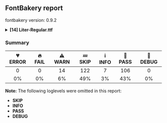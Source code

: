 ## FontBakery report

fontbakery version: 0.9.2

<details><summary><b>[14] Liter-Regular.ttf</b></summary><div><details><summary>⚠ <b>WARN:</b> Checking OS/2 achVendID. (<a href="https://font-bakery.readthedocs.io/en/stable/fontbakery/profiles/googlefonts.html#com.google.fonts/check/vendor_id">com.google.fonts/check/vendor_id</a>)</summary><div>


* ⚠ **WARN** OS/2 VendorID value 'NONE' is not yet recognized. If you registered it recently, then it's safe to ignore this warning message. Otherwise, you should set it to your own unique 4 character code, and register it with Microsoft at https://www.microsoft.com/typography/links/vendorlist.aspx
 [code: unknown]
</div></details><details><summary>⚠ <b>WARN:</b> Check for codepoints not covered by METADATA subsets. (<a href="https://font-bakery.readthedocs.io/en/stable/fontbakery/profiles/googlefonts.html#com.google.fonts/check/metadata/unreachable_subsetting">com.google.fonts/check/metadata/unreachable_subsetting</a>)</summary><div>


* ⚠ **WARN** The following codepoints supported by the font are not covered by
    any subsets defined in the font's metadata file, and will never
    be served. You can solve this by either manually adding additional
    subset declarations to METADATA.pb, or by editing the glyphset
    definitions.

 * U+02C7 CARON: try adding one of: tifinagh, canadian-aboriginal, yi
 * U+02D8 BREVE: try adding one of: canadian-aboriginal, yi
 * U+02D9 DOT ABOVE: try adding one of: canadian-aboriginal, yi
 * U+02DB OGONEK: try adding one of: canadian-aboriginal, yi
 * U+02DD DOUBLE ACUTE ACCENT: not included in any glyphset definition
 * U+0302 COMBINING CIRCUMFLEX ACCENT: try adding one of: math, cherokee, tifinagh, coptic
 * U+0306 COMBINING BREVE: try adding one of: old-permic, tifinagh
 * U+0307 COMBINING DOT ABOVE: try adding one of: tai-le, canadian-aboriginal, tifinagh, malayalam, syriac, old-permic, coptic, math
 * U+030A COMBINING RING ABOVE: try adding syriac
 * U+030B COMBINING DOUBLE ACUTE ACCENT: try adding one of: cherokee, osage
 * U+030C COMBINING CARON: try adding one of: tai-le, cherokee
 * U+0312 COMBINING TURNED COMMA ABOVE: not included in any glyphset definition
 * U+0326 COMBINING COMMA BELOW: not included in any glyphset definition
 * U+0327 COMBINING CEDILLA: not included in any glyphset definition
 * U+0328 COMBINING OGONEK: not included in any glyphset definition
 * U+0335 COMBINING SHORT STROKE OVERLAY: not included in any glyphset definition
 * U+0336 COMBINING LONG STROKE OVERLAY: not included in any glyphset definition
 * U+0337 COMBINING SHORT SOLIDUS OVERLAY: not included in any glyphset definition
 * U+0338 COMBINING LONG SOLIDUS OVERLAY: not included in any glyphset definition
 * U+0384 GREEK TONOS: try adding greek

Or you can add the above codepoints to one of the subsets supported by the font: `cyrillic`, `latin`, `latin-ext` [code: unreachable-subsetting]
</div></details><details><summary>⚠ <b>WARN:</b> Ensure fonts have ScriptLangTags declared on the 'meta' table. (<a href="https://font-bakery.readthedocs.io/en/stable/fontbakery/profiles/googlefonts.html#com.google.fonts/check/meta/script_lang_tags">com.google.fonts/check/meta/script_lang_tags</a>)</summary><div>


* ⚠ **WARN** This font file does not have a 'meta' table. [code: lacks-meta-table]
</div></details><details><summary>⚠ <b>WARN:</b> Check font contains no unreachable glyphs (<a href="https://font-bakery.readthedocs.io/en/stable/fontbakery/profiles/universal.html#com.google.fonts/check/unreachable_glyphs">com.google.fonts/check/unreachable_glyphs</a>)</summary><div>


* ⚠ **WARN** The following glyphs could not be reached by codepoint or substitution rules:

	- brevecombcy

	- uni030C.alt
 [code: unreachable-glyphs]
</div></details><details><summary>⚠ <b>WARN:</b> Check if each glyph has the recommended amount of contours. (<a href="https://font-bakery.readthedocs.io/en/stable/fontbakery/profiles/universal.html#com.google.fonts/check/contour_count">com.google.fonts/check/contour_count</a>)</summary><div>


* ⚠ **WARN** This check inspects the glyph outlines and detects the total number of contours in each of them. The expected values are infered from the typical ammounts of contours observed in a large collection of reference font families. The divergences listed below may simply indicate a significantly different design on some of your glyphs. On the other hand, some of these may flag actual bugs in the font such as glyphs mapped to an incorrect codepoint. Please consider reviewing the design and codepoint assignment of these to make sure they are correct.

The following glyphs do not have the recommended number of contours:

	- Glyph name: uni00AD	Contours detected: 1	Expected: 0

	- Glyph name: Eth	Contours detected: 3	Expected: 2

	- Glyph name: igrave	Contours detected: 1	Expected: 2

	- Glyph name: iacute	Contours detected: 1	Expected: 2

	- Glyph name: icircumflex	Contours detected: 1	Expected: 2

	- Glyph name: idieresis	Contours detected: 2	Expected: 3

	- Glyph name: aogonek	Contours detected: 3	Expected: 2

	- Glyph name: Dcroat	Contours detected: 3	Expected: 2

	- Glyph name: dcroat	Contours detected: 3	Expected: 2

	- Glyph name: eogonek	Contours detected: 3	Expected: 2

	- Glyph name: hbar	Contours detected: 2	Expected: 1

	- Glyph name: imacron	Contours detected: 1	Expected: 2

	- Glyph name: Lslash	Contours detected: 2	Expected: 1

	- Glyph name: lslash	Contours detected: 2	Expected: 1

	- Glyph name: Eng	Contours detected: 2	Expected: 1

	- Glyph name: OE	Contours detected: 3	Expected: 2

	- Glyph name: Uogonek	Contours detected: 2	Expected: 1

	- Glyph name: uogonek	Contours detected: 2	Expected: 1

	- Glyph name: uni0409	Contours detected: 3	Expected: 2

	- Glyph name: uni040A	Contours detected: 3	Expected: 2

	- Glyph name: uni0459	Contours detected: 3	Expected: 2

	- Glyph name: uni045A	Contours detected: 3	Expected: 2

	- Glyph name: Dcroat	Contours detected: 3	Expected: 2

	- Glyph name: Eng	Contours detected: 2	Expected: 1

	- Glyph name: Eth	Contours detected: 3	Expected: 2

	- Glyph name: Lslash	Contours detected: 2	Expected: 1

	- Glyph name: OE	Contours detected: 3	Expected: 2

	- Glyph name: Uogonek	Contours detected: 2	Expected: 1

	- Glyph name: aogonek	Contours detected: 3	Expected: 2

	- Glyph name: dcroat	Contours detected: 3	Expected: 2

	- Glyph name: eogonek	Contours detected: 3	Expected: 2

	- Glyph name: hbar	Contours detected: 2	Expected: 1

	- Glyph name: iacute	Contours detected: 1	Expected: 2

	- Glyph name: icircumflex	Contours detected: 1	Expected: 2

	- Glyph name: idieresis	Contours detected: 2	Expected: 3

	- Glyph name: igrave	Contours detected: 1	Expected: 2

	- Glyph name: imacron	Contours detected: 1	Expected: 2

	- Glyph name: lslash	Contours detected: 2	Expected: 1

	- Glyph name: uni00AD	Contours detected: 1	Expected: 0

	- Glyph name: uni0409	Contours detected: 3	Expected: 2

	- Glyph name: uni040A	Contours detected: 3	Expected: 2

	- Glyph name: uni0459	Contours detected: 3	Expected: 2

	- Glyph name: uni045A	Contours detected: 3	Expected: 2

	- Glyph name: uogonek	Contours detected: 2	Expected: 1
 [code: contour-count]
</div></details><details><summary>⚠ <b>WARN:</b> Does the font contain a soft hyphen? (<a href="https://font-bakery.readthedocs.io/en/stable/fontbakery/profiles/universal.html#com.google.fonts/check/soft_hyphen">com.google.fonts/check/soft_hyphen</a>)</summary><div>


* ⚠ **WARN** This font has a 'Soft Hyphen' character. [code: softhyphen]
</div></details><details><summary>⚠ <b>WARN:</b> Check math signs have the same width. (<a href="https://font-bakery.readthedocs.io/en/stable/fontbakery/profiles/universal.html#com.google.fonts/check/math_signs_width">com.google.fonts/check/math_signs_width</a>)</summary><div>


* ⚠ **WARN** The most common width is 554 among a set of 2 math glyphs.
The following math glyphs have a different width, though:

Width = 594:
plus

Width = 491:
less

Width = 574:
equal

Width = 501:
greater

Width = 588:
multiply
 [code: width-outliers]
</div></details><details><summary>⚠ <b>WARN:</b> Check accent of Lcaron, dcaron, lcaron, tcaron (derived from com.google.fonts/check/alt_caron) (<a href="https://font-bakery.readthedocs.io/en/stable/fontbakery/profiles/universal.html#com.google.fonts/check/alt_caron">com.google.fonts/check/alt_caron</a>)</summary><div>


* ⚠ **WARN** dcaron is decomposed and therefore could not be checked. Please check manually. [code: decomposed-outline]
</div></details><details><summary>⚠ <b>WARN:</b> Are there any misaligned on-curve points? (<a href="https://font-bakery.readthedocs.io/en/stable/fontbakery/profiles/<Section: Outline Correctness Checks>.html#com.google.fonts/check/outline_alignment_miss">com.google.fonts/check/outline_alignment_miss</a>)</summary><div>


* ⚠ **WARN** The following glyphs have on-curve points which have potentially incorrect y coordinates:

	* numbersign (U+0023): X=427.0,Y=1.0 (should be at baseline 0?)

	* numbersign (U+0023): X=341.0,Y=1.0 (should be at baseline 0?)

	* numbersign (U+0023): X=182.0,Y=1.0 (should be at baseline 0?)

	* numbersign (U+0023): X=96.0,Y=1.0 (should be at baseline 0?)

	* parenleft (U+0028): X=163.0,Y=1.5 (should be at baseline 0?)

	* parenright (U+0029): X=221.0,Y=1.5 (should be at baseline 0?)

	* a (U+0061): X=285.5,Y=1.0 (should be at baseline 0?)

	* y (U+0079): X=221.0,Y=2.0 (should be at baseline 0?)

	* sterling (U+00A3): X=526.0,Y=2.0 (should be at baseline 0?)

	* copyright (U+00A9): X=570.0,Y=1.5 (should be at baseline 0?)

	* copyright (U+00A9): X=313.5,Y=1.5 (should be at baseline 0?)

	* ordfeminine (U+00AA): X=285.5,Y=1.0 (should be at baseline 0?)

	* questiondown (U+00BF): X=334.0,Y=1.0 (should be at baseline 0?)

	* agrave (U+00E0): X=285.5,Y=1.0 (should be at baseline 0?)

	* aacute (U+00E1): X=285.5,Y=1.0 (should be at baseline 0?)

	* acircumflex (U+00E2): X=285.5,Y=1.0 (should be at baseline 0?)

	* atilde (U+00E3): X=285.5,Y=1.0 (should be at baseline 0?)

	* adieresis (U+00E4): X=285.5,Y=1.0 (should be at baseline 0?)

	* aring (U+00E5): X=285.5,Y=1.0 (should be at baseline 0?)

	* eth (U+00F0): X=250.5,Y=700.5 (should be at cap-height 700?)

	* ntilde (U+00F1): X=354.0,Y=699.5 (should be at cap-height 700?)

	* otilde (U+00F5): X=361.0,Y=699.5 (should be at cap-height 700?)

	* oslash (U+00F8): X=191.5,Y=1.0 (should be at baseline 0?)

	* yacute (U+00FD): X=221.0,Y=2.0 (should be at baseline 0?)

	* ydieresis (U+00FF): X=221.0,Y=2.0 (should be at baseline 0?)

	* amacron (U+0101): X=285.5,Y=1.0 (should be at baseline 0?)

	* abreve (U+0103): X=285.5,Y=1.0 (should be at baseline 0?)

	* aogonek (U+0105): X=285.5,Y=1.0 (should be at baseline 0?)

	* dcaron (U+010F): X=682.0,Y=701.0 (should be at cap-height 700?)

	* Lcaron (U+013D): X=403.0,Y=699.0 (should be at cap-height 700?)

	* Lcaron (U+013D): X=517.0,Y=699.0 (should be at cap-height 700?)

	* OE (U+0152): X=1044.0,Y=1.0 (should be at baseline 0?)

	* OE (U+0152): X=598.0,Y=1.0 (should be at baseline 0?)

	* OE (U+0152): X=598.0,Y=701.0 (should be at cap-height 700?)

	* OE (U+0152): X=1044.0,Y=701.0 (should be at cap-height 700?)

	* ycircumflex (U+0177): X=221.0,Y=2.0 (should be at baseline 0?)

	* uni02BC (U+02BC): X=148.0,Y=698.0 (should be at cap-height 700?)

	* uni02BC (U+02BC): X=262.0,Y=698.0 (should be at cap-height 700?)

	* tildecomb (U+0303): X=198.5,Y=701.0 (should be at cap-height 700?)

	* uni0402 (U+0402): X=345.0,Y=2.0 (should be at baseline 0?)

	* uni0409 (U+0409): X=36.0,Y=-2.0 (should be at baseline 0?)

	* uni0409 (U+0409): X=10.0,Y=-2.0 (should be at baseline 0?)

	* uni041B (U+041B): X=36.0,Y=-2.0 (should be at baseline 0?)

	* uni041B (U+041B): X=10.0,Y=-2.0 (should be at baseline 0?)

	* uni0430 (U+0430): X=285.5,Y=1.0 (should be at baseline 0?)

	* uni0431 (U+0431): X=294.0,Y=698.0 (should be at cap-height 700?)

	* uni043B (U+043B): X=36.0,Y=-2.0 (should be at baseline 0?)

	* uni043B (U+043B): X=12.0,Y=-2.0 (should be at baseline 0?)

	* uni0443 (U+0443): X=221.0,Y=2.0 (should be at baseline 0?)

	* uni0459 (U+0459): X=36.0,Y=-2.0 (should be at baseline 0?)

	* uni0459 (U+0459): X=12.0,Y=-2.0 (should be at baseline 0?)

	* uni045E (U+045E): X=221.0,Y=2.0 (should be at baseline 0?)

	* uni1E9E (U+1E9E): X=277.0,Y=1.0 (should be at baseline 0?)

	* ygrave (U+1EF3): X=221.0,Y=2.0 (should be at baseline 0?) [code: found-misalignments]
</div></details><details><summary>⚠ <b>WARN:</b> Are any segments inordinately short? (<a href="https://font-bakery.readthedocs.io/en/stable/fontbakery/profiles/<Section: Outline Correctness Checks>.html#com.google.fonts/check/outline_short_segments">com.google.fonts/check/outline_short_segments</a>)</summary><div>


* ⚠ **WARN** The following glyphs have segments which seem very short:

	* four (U+0034) contains a short segment L<<382.0,620.0>--<376.0,620.0>>

	* M (U+004D) contains a short segment L<<446.0,118.0>--<448.0,118.0>>

	* M (U+004D) contains a short segment L<<174.0,544.0>--<170.0,544.0>>

	* a (U+0061) contains a short segment L<<374.0,63.0>--<372.0,63.0>>

	* b (U+0062) contains a short segment L<<148.0,452.0>--<150.0,452.0>>

	* d (U+0064) contains a short segment L<<432.0,66.0>--<430.0,66.0>>

	* e (U+0065) contains a short segment L<<128.0,236.0>--<128.0,234.0>>

	* g (U+0067) contains a short segment L<<428.0,72.0>--<424.0,72.0>>

	* h (U+0068) contains a short segment L<<150.0,464.0>--<152.0,464.0>>

	* m (U+006D) contains a short segment L<<468.0,334.0>--<468.0,334.0>>

	* m (U+006D) contains a short segment B<<468.0,334.0>-<468.0,332.0>-<468.0,330.0>>

	* n (U+006E) contains a short segment L<<150.0,464.0>--<152.0,464.0>>

	* p (U+0070) contains a short segment L<<146.0,453.0>--<148.0,453.0>>

	* q (U+0071) contains a short segment L<<429.0,68.0>--<427.0,68.0>>

	* r (U+0072) contains a short segment L<<146.0,433.0>--<148.0,433.0>>

	* u (U+0075) contains a short segment L<<398.0,56.0>--<396.0,56.0>>

	* section (U+00A7) contains a short segment L<<203.0,403.0>--<201.0,403.0>>

	* ordfeminine (U+00AA) contains a short segment L<<374.0,63.0>--<372.0,63.0>>

	* AE (U+00C6) contains a short segment L<<470.0,602.0>--<465.0,602.0>>

	* agrave (U+00E0) contains a short segment L<<374.0,63.0>--<372.0,63.0>>

	* aacute (U+00E1) contains a short segment L<<374.0,63.0>--<372.0,63.0>>

	* acircumflex (U+00E2) contains a short segment L<<374.0,63.0>--<372.0,63.0>>

	* atilde (U+00E3) contains a short segment L<<374.0,63.0>--<372.0,63.0>>

	* adieresis (U+00E4) contains a short segment L<<374.0,63.0>--<372.0,63.0>>

	* aring (U+00E5) contains a short segment L<<374.0,63.0>--<372.0,63.0>>

	* ae (U+00E6) contains a short segment L<<459.0,236.0>--<459.0,234.0>>

	* egrave (U+00E8) contains a short segment L<<128.0,236.0>--<128.0,234.0>>

	* eacute (U+00E9) contains a short segment L<<128.0,236.0>--<128.0,234.0>>

	* ecircumflex (U+00EA) contains a short segment L<<128.0,236.0>--<128.0,234.0>>

	* edieresis (U+00EB) contains a short segment L<<128.0,236.0>--<128.0,234.0>>

	* ntilde (U+00F1) contains a short segment L<<150.0,464.0>--<152.0,464.0>>

	* ugrave (U+00F9) contains a short segment L<<398.0,56.0>--<396.0,56.0>>

	* uacute (U+00FA) contains a short segment L<<398.0,56.0>--<396.0,56.0>>

	* ucircumflex (U+00FB) contains a short segment L<<398.0,56.0>--<396.0,56.0>>

	* udieresis (U+00FC) contains a short segment L<<398.0,56.0>--<396.0,56.0>>

	* thorn (U+00FE) contains a short segment L<<146.0,453.0>--<148.0,453.0>>

	* amacron (U+0101) contains a short segment L<<374.0,63.0>--<372.0,63.0>>

	* abreve (U+0103) contains a short segment L<<374.0,63.0>--<372.0,63.0>>

	* aogonek (U+0105) contains a short segment L<<374.0,63.0>--<372.0,63.0>>

	* dcaron (U+010F) contains a short segment L<<432.0,66.0>--<430.0,66.0>>

	* dcroat (U+0111) contains a short segment L<<432.0,66.0>--<430.0,66.0>>

	* emacron (U+0113) contains a short segment L<<128.0,236.0>--<128.0,234.0>>

	* edotaccent (U+0117) contains a short segment L<<128.0,236.0>--<128.0,234.0>>

	* eogonek (U+0119) contains a short segment L<<128.0,236.0>--<128.0,234.0>>

	* ecaron (U+011B) contains a short segment L<<128.0,236.0>--<128.0,234.0>>

	* gbreve (U+011F) contains a short segment L<<428.0,72.0>--<424.0,72.0>>

	* gdotaccent (U+0121) contains a short segment L<<428.0,72.0>--<424.0,72.0>>

	* uni0123 (U+0123) contains a short segment L<<428.0,72.0>--<424.0,72.0>>

	* hbar (U+0127) contains a short segment L<<150.0,464.0>--<152.0,464.0>>

	* nacute (U+0144) contains a short segment L<<150.0,464.0>--<152.0,464.0>>

	* uni0146 (U+0146) contains a short segment L<<150.0,464.0>--<152.0,464.0>>

	* ncaron (U+0148) contains a short segment L<<150.0,464.0>--<152.0,464.0>>

	* eng (U+014B) contains a short segment L<<150.0,464.0>--<152.0,464.0>>

	* oe (U+0153) contains a short segment L<<522.0,236.0>--<522.0,234.0>>

	* racute (U+0155) contains a short segment L<<146.0,433.0>--<148.0,433.0>>

	* uni0157 (U+0157) contains a short segment L<<146.0,433.0>--<148.0,433.0>>

	* rcaron (U+0159) contains a short segment L<<146.0,433.0>--<148.0,433.0>>

	* umacron (U+016B) contains a short segment L<<398.0,56.0>--<396.0,56.0>>

	* ubreve (U+016D) contains a short segment L<<398.0,56.0>--<396.0,56.0>>

	* uring (U+016F) contains a short segment L<<398.0,56.0>--<396.0,56.0>>

	* uhungarumlaut (U+0171) contains a short segment L<<398.0,56.0>--<396.0,56.0>>

	* uogonek (U+0173) contains a short segment L<<398.0,56.0>--<396.0,56.0>>

	* uni0402 (U+0402) contains a short segment L<<345.0,368.0>--<347.0,368.0>>

	* uni0402 (U+0402) contains a short segment L<<345.0,2.0>--<346.0,0.0>>

	* uni0409 (U+0409) contains a short segment L<<10.0,81.0>--<25.0,81.0>>

	* uni040B (U+040B) contains a short segment L<<345.0,379.0>--<346.0,379.0>>

	* uni041B (U+041B) contains a short segment L<<10.0,81.0>--<25.0,81.0>>

	* uni041C (U+041C) contains a short segment L<<446.0,118.0>--<448.0,118.0>>

	* uni041C (U+041C) contains a short segment L<<174.0,544.0>--<170.0,544.0>>

	* uni0430 (U+0430) contains a short segment L<<374.0,63.0>--<372.0,63.0>>

	* uni0435 (U+0435) contains a short segment L<<128.0,236.0>--<128.0,234.0>>

	* uni043B (U+043B) contains a short segment L<<12.0,76.0>--<26.0,76.0>>

	* uni043C (U+043C) contains a short segment L<<349.0,102.0>--<352.0,102.0>>

	* uni043C (U+043C) contains a short segment L<<147.0,377.0>--<144.0,377.0>>

	* uni0440 (U+0440) contains a short segment L<<146.0,453.0>--<148.0,453.0>>

	* uni0450 (U+0450) contains a short segment L<<128.0,236.0>--<128.0,234.0>>

	* uni0451 (U+0451) contains a short segment L<<128.0,236.0>--<128.0,234.0>>

	* uni0452 (U+0452) contains a short segment L<<256.0,464.0>--<258.0,464.0>>

	* uni0452 (U+0452) contains a short segment L<<420.0,-114.0>--<440.0,-114.0>>

	* uni0459 (U+0459) contains a short segment L<<12.0,76.0>--<26.0,76.0>>

	* uni045B (U+045B) contains a short segment L<<256.0,464.0>--<258.0,464.0>>

	* Euro (U+20AC) contains a short segment B<<124.0,352.0>-<124.0,365.0>-<125.0,377.0>>

	* Euro (U+20AC) contains a short segment B<<209.0,377.0>-<209.0,365.0>-<209.0,352.0>>

	* trademark (U+2122) contains a short segment L<<546.0,418.0>--<548.0,418.0>>

	* trademark (U+2122) contains a short segment L<<408.0,632.0>--<406.0,632.0>> [code: found-short-segments]
</div></details><details><summary>⚠ <b>WARN:</b> Do any segments have colinear vectors? (<a href="https://font-bakery.readthedocs.io/en/stable/fontbakery/profiles/<Section: Outline Correctness Checks>.html#com.google.fonts/check/outline_colinear_vectors">com.google.fonts/check/outline_colinear_vectors</a>)</summary><div>


* ⚠ **WARN** The following glyphs have colinear vectors:

	* section (U+00A7): L<<208.0,224.0>--<321.0,204.0>> -> L<<321.0,204.0>--<329.0,202.0>> [code: found-colinear-vectors]
</div></details><details><summary>⚠ <b>WARN:</b> Do outlines contain any semi-vertical or semi-horizontal lines? (<a href="https://font-bakery.readthedocs.io/en/stable/fontbakery/profiles/<Section: Outline Correctness Checks>.html#com.google.fonts/check/outline_semi_vertical">com.google.fonts/check/outline_semi_vertical</a>)</summary><div>


* ⚠ **WARN** The following glyphs have semi-vertical/semi-horizontal lines:

	* AE (U+00C6): L<<470.0,186.0>--<228.0,187.0>>

	* Eng (U+014A): L<<559.0,358.0>--<557.0,700.0>>

	* Eng (U+014A): L<<86.0,0.0>--<87.0,700.0>>

	* M (U+004D): L<<716.0,0.0>--<718.0,332.0>>

	* N (U+004E): L<<559.0,358.0>--<557.0,700.0>>

	* N (U+004E): L<<86.0,0.0>--<87.0,700.0>>

	* Nacute (U+0143): L<<559.0,358.0>--<557.0,700.0>>

	* Nacute (U+0143): L<<86.0,0.0>--<87.0,700.0>>

	* Ncaron (U+0147): L<<559.0,358.0>--<557.0,700.0>>

	* Ncaron (U+0147): L<<86.0,0.0>--<87.0,700.0>>

	* Ntilde (U+00D1): L<<559.0,358.0>--<557.0,700.0>>

	* Ntilde (U+00D1): L<<86.0,0.0>--<87.0,700.0>>

	* ampersand (U+0026): L<<664.0,370.0>--<665.0,255.0>>

	* divide (U+00F7): L<<37.0,349.0>--<516.0,350.0>>

	* dotlessi (U+0131): L<<76.0,0.0>--<75.0,520.0>>

	* equal (U+003D): L<<47.0,248.0>--<526.0,249.0>>

	* equal (U+003D): L<<47.0,442.0>--<526.0,443.0>>

	* i (U+0069): L<<78.0,0.0>--<77.0,520.0>>

	* ij (U+0133): L<<78.0,0.0>--<77.0,520.0>>

	* iogonek (U+012F): L<<156.0,0.0>--<155.0,520.0>>

	* l (U+006C): L<<76.0,0.0>--<75.0,733.0>>

	* lacute (U+013A): L<<76.0,0.0>--<75.0,733.0>>

	* lcaron (U+013E): L<<76.0,0.0>--<75.0,733.0>>

	* lslash (U+0142): L<<76.0,0.0>--<75.0,733.0>>

	* minus (U+2212): L<<37.0,349.0>--<516.0,350.0>>

	* p (U+0070): L<<148.0,68.0>--<150.0,-200.0>>

	* q (U+0071): L<<427.0,-200.0>--<429.0,68.0>>

	* sterling (U+00A3): L<<206.0,82.0>--<526.0,84.0>>

	* sterling (U+00A3): L<<526.0,2.0>--<50.0,0.0>>

	* thorn (U+00FE): L<<148.0,68.0>--<150.0,-200.0>>

	* uni013C (U+013C): L<<76.0,0.0>--<75.0,733.0>>

	* uni0145 (U+0145): L<<559.0,358.0>--<557.0,700.0>>

	* uni0145 (U+0145): L<<86.0,0.0>--<87.0,700.0>>

	* uni040D (U+040D): L<<176.0,700.0>--<174.0,358.0>>

	* uni040D (U+040D): L<<646.0,700.0>--<647.0,0.0>>

	* uni0418 (U+0418): L<<176.0,700.0>--<174.0,358.0>>

	* uni0418 (U+0418): L<<646.0,700.0>--<647.0,0.0>>

	* uni0419 (U+0419): L<<174.0,700.0>--<172.0,358.0>>

	* uni0419 (U+0419): L<<644.0,700.0>--<645.0,0.0>>

	* uni041C (U+041C): L<<716.0,0.0>--<718.0,332.0>>

	* uni0434 (U+0434): L<<414.0,78.0>--<416.0,444.0>>

	* uni0434 (U+0434): L<<502.0,520.0>--<500.0,78.0>>

	* uni0440 (U+0440): L<<148.0,68.0>--<150.0,-200.0>>

	* uni0442 (U+0442): L<<194.0,0.0>--<196.0,444.0>>

	* uni0442 (U+0442): L<<282.0,444.0>--<280.0,0.0>>

	* uni0456 (U+0456): L<<76.0,0.0>--<75.0,520.0>>

	* uni1E9E (U+1E9E): L<<86.0,0.0>--<91.0,700.0>>

	* uni2116 (U+2116): L<<559.0,358.0>--<557.0,700.0>>

	* uni2116 (U+2116): L<<86.0,0.0>--<87.0,700.0>>

	* yen (U+00A5): L<<264.0,0.0>--<263.0,116.0>>

	* yen (U+00A5): L<<355.0,116.0>--<354.0,0.0>> [code: found-semi-vertical]
</div></details><details><summary>⚠ <b>WARN:</b> Ensure dotted circle glyph is present and can attach marks. (<a href="https://font-bakery.readthedocs.io/en/stable/fontbakery/profiles/<Section: Shaping Checks>.html#com.google.fonts/check/dotted_circle">com.google.fonts/check/dotted_circle</a>)</summary><div>


* ⚠ **WARN** No dotted circle glyph present [code: missing-dotted-circle]
</div></details><details><summary>⚠ <b>WARN:</b> Ensure soft_dotted characters lose their dot when combined with marks that replace the dot. (<a href="https://font-bakery.readthedocs.io/en/stable/fontbakery/profiles/<Section: Shaping Checks>.html#com.google.fonts/check/soft_dotted">com.google.fonts/check/soft_dotted</a>)</summary><div>


* ⚠ **WARN** The dot of soft dotted characters _should_ disappear in other cases, for example: i̒ i̦̒ i̧̒ i̵̒ i̶̒ i̷̒ i̸̒ j̒ j̦̒ j̧̒ j̵̒ j̶̒ j̷̒ j̸̒ į̒ į̦̒ į̧̒ į̵̒ į̶̒ į̷̒

Your font fully covers the following languages that require the soft-dotted feature: Dutch (Latn, 31,709,104 speakers). 

Your font does *not* cover the following languages that require the soft-dotted feature: Navajo (Latn, 166,319 speakers), Aghem (Latn, 38,843 speakers), Belarusian (Cyrl, 10,064,517 speakers), Igbo (Latn, 27,823,640 speakers), Ukrainian (Cyrl, 29,273,587 speakers), Basaa (Latn, 332,940 speakers), Lithuanian (Latn, 2,357,094 speakers). [code: soft-dotted]
</div></details><br></div></details>

### Summary

| 💔 ERROR | 🔥 FAIL | ⚠ WARN | 💤 SKIP | ℹ INFO | 🍞 PASS | 🔎 DEBUG |
|:-----:|:----:|:----:|:----:|:----:|:----:|:----:|
| 0 | 0 | 14 | 122 | 7 | 106 | 0 |
| 0% | 0% | 6% | 49% | 3% | 43% | 0% |

**Note:** The following loglevels were omitted in this report:
* **SKIP**
* **INFO**
* **PASS**
* **DEBUG**
